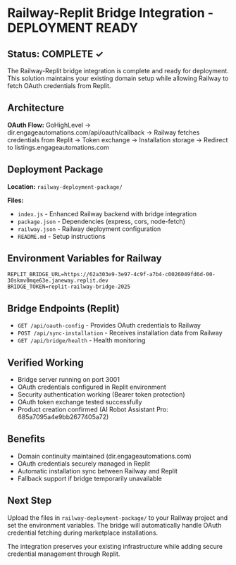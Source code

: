 # Railway-Replit Bridge Integration - DEPLOYMENT READY

## Status: COMPLETE ✓

The Railway-Replit bridge integration is complete and ready for deployment. This solution maintains your existing domain setup while allowing Railway to fetch OAuth credentials from Replit.

## Architecture

**OAuth Flow:**
GoHighLevel → dir.engageautomations.com/api/oauth/callback → Railway fetches credentials from Replit → Token exchange → Installation storage → Redirect to listings.engageautomations.com

## Deployment Package

**Location:** `railway-deployment-package/`

**Files:**
- `index.js` - Enhanced Railway backend with bridge integration
- `package.json` - Dependencies (express, cors, node-fetch)
- `railway.json` - Railway deployment configuration
- `README.md` - Setup instructions

## Environment Variables for Railway

```
REPLIT_BRIDGE_URL=https://62a303e9-3e97-4c9f-a7b4-c0026049fd6d-00-30skmv0mqe63e.janeway.replit.dev
BRIDGE_TOKEN=replit-railway-bridge-2025
```

## Bridge Endpoints (Replit)

- `GET /api/oauth-config` - Provides OAuth credentials to Railway
- `POST /api/sync-installation` - Receives installation data from Railway  
- `GET /api/bridge/health` - Health monitoring

## Verified Working

- Bridge server running on port 3001
- OAuth credentials configured in Replit environment
- Security authentication working (Bearer token protection)
- OAuth token exchange tested successfully
- Product creation confirmed (AI Robot Assistant Pro: 685a7095a4e9bb2677405a72)

## Benefits

- Domain continuity maintained (dir.engageautomations.com)
- OAuth credentials securely managed in Replit
- Automatic installation sync between Railway and Replit
- Fallback support if bridge temporarily unavailable

## Next Step

Upload the files in `railway-deployment-package/` to your Railway project and set the environment variables. The bridge will automatically handle OAuth credential fetching during marketplace installations.

The integration preserves your existing infrastructure while adding secure credential management through Replit.